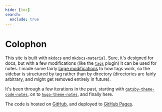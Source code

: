 ```yaml
---
hide: [toc]
search:
  exclude: true
---
```


# Colophon

This site is built with [`mkdocs`](https://www.mkdocs.org/) and [`mkdocs-material`](https://squidfunk.github.io/mkdocs-material/). Sure, it's designed for docs, but with a few modifications (like the [`tags`](https://squidfunk.github.io/mkdocs-material/plugins/tags/) plugin) it can be used for notes. I made some fairly [large modifications](notes/mkdocs-nav-by-tag.md) to how tags work, so the sidebar is structured by tag rather than by directory (directories are fairly arbitrary, and might get removed entirely in future).

It's been through a few iterations in the past, starting with [`gatsby-theme-code-notes`](https://github.com/mrmartineau/gatsby-theme-code-notes/), on to [`hugo-theme-notes`](https://github.com/RealOrangeOne/hugo-theme-notes/), and finally here.

The code is hosted on [GitHub](https://github.com/RealOrangeOne/notes/), and deployed to [GitHub Pages](https://realorangeone.github.io/notes/).
